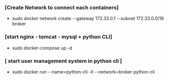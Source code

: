 ### [Create Network to connect each containers]
- sudo docker network create --gateway 172.33.0.1 --subnet 172.33.0.0/16 broker 

### [start nginx - tomcat - mysql + python CLI]
- sudo docker-compose up -d

### [ start user management system in python cli ]
- sudo docker run --name=python-cli -it --network=broker python-cli

